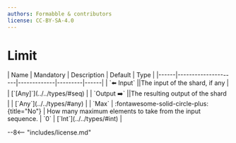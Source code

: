 ```yaml
---
authors: Formabble & contributors
license: CC-BY-SA-4.0
---
```



# Limit

<div class="sh-parameters" markdown="1">
| Name | Mandatory | Description | Default | Type |
|------|---------------------|-------------|---------|------|
| `⬅️ Input` ||The input of the shard, if any | | [`[Any]`](../../types/#seq) |
| `Output ➡️` ||The resulting output of the shard | | [`Any`](../../types/#any) |
| `Max` | :fontawesome-solid-circle-plus:{title="No"}  | How many maximum elements to take from the input sequence. | `0` | [`Int`](../../types/#int) |

</div>



--8<-- "includes/license.md"

